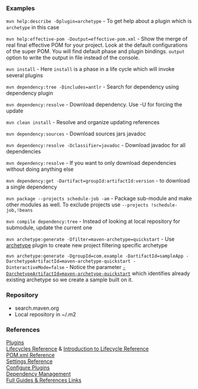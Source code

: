 ### Examples

`mvn help:describe -Dplugin=archetype` - To get help about a plugin which is `archetype` in this case

`mvn help:effective-pom -Doutput=effective-pom.xml` - Show the merge of real final effective POM for your project. Look at the default configurations of the super POM. You will find default phase and plugin bindings. `output` option to write the output in file instead of the console.

`mvn install` - Here `install` is a phase in a life cycle which will invoke several plugins

`mvn dependency:tree -Dincludes=antlr` - Search for dependency using dependency plugin

`mvn dependency:resolve` - Download dependency. Use -U for forcing the update

`mvn clean install` - Resolve and organize updating references

`mvn dependency:sources` - Download sources jars javadoc

`mvn dependency:resolve -Dclassifier=javadoc` - Download javadoc for all dependencies

`mvn dependency:resolve` - If you want to only download dependencies without doing anything else

`mvn dependency:get -Dartifact=groupId:artifactId:version` - to download a single dependency

`mvn package --projects schedule-job -am` - Package sub-module and make other modules as well. To exclude projects use `--projects !schedule-job,!beans`

`mvn compile dependency:tree` - Instead of looking at local repository for submodule, update  the current one

`mvn archetype:generate -Dfilter=maven-archetype=quickstart` - Use [archetype](https://maven.apache.org/archetype/maven-archetype-plugin/) plugin to create new project filtering specific archetype

`mvn archetype:generate -DgroupId=com.example -DartifactId=sampleApp -DarchetypeArtifactId=maven-archetype-quickstart -DinteractiveMode=false` - Notice the parameter [`-DarchetypeArtifactId=maven-archetype-quickstart`](https://maven.apache.org/archetypes/maven-archetype-quickstart/dependency-info.html) which identifies already existing archetype so we create a sample built on it.

### Repository

- search.maven.org
- Local repository in ~/.m2

### References

[Plugins](https://maven.apache.org/plugins/index.html)  
[Lifecycles Reference](https://maven.apache.org/maven-core/lifecycles.html) & [Introduction to Lifecycle Reference](https://maven.apache.org/guides/introduction/introduction-to-the-lifecycle.html#Lifecycle_Reference)  
[POM.xml Reference](https://maven.apache.org/pom.html)  
[Settings Reference](https://maven.apache.org/settings.html)  
[Configure Plugins](https://maven.apache.org/guides/mini/guide-configuring-plugins.html)  
[Dependency Management](https://maven.apache.org/guides/introduction/introduction-to-dependency-mechanism.html)  
[Full Guides & References Links](https://maven.apache.org/guides/index.html)  